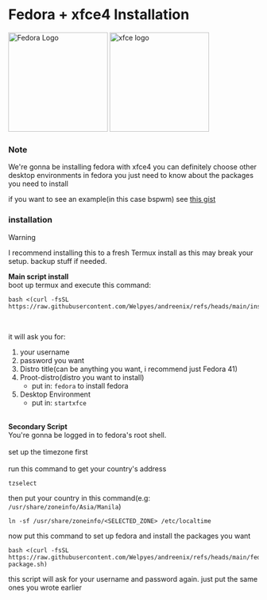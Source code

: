 # Fedora + xfce4 Installation 

<img src="https://upload.wikimedia.org/wikipedia/commons/thumb/4/41/Fedora_icon_%282021%29.svg/1280px-Fedora_icon_%282021%29.svg.png" alt="Fedora Logo" width="200"> <img src="https://upload.wikimedia.org/wikipedia/commons/5/5b/Xfce_logo.svg" alt="xfce logo" width="200">

### Note
We're gonna be installing fedora with xfce4 you can definitely choose other desktop environments in fedora you just need to know about the packages you need to install<br>

if you want to see an example(in this case bspwm) see [this gist](https://gist.github.com/Welpyes/dab8b2199148dcaa91e50eab34274d6b)

### installation 

> [!WARNING]
> I recommend installing this to a fresh Termux install as this may break your setup. backup stuff if needed.

**Main script install** <br>
boot up termux and execute this command:
```shell
bash <(curl -fsSL https://raw.githubusercontent.com/Welpyes/andreenix/refs/heads/main/install.sh)
```
<br>

it will ask you for:
1. your username 
2. password you want
3. Distro title(can be anything you want, i recommend just Fedora 41)
4. Proot-distro(distro you want to install)
   - put in: `fedora` to install fedora
5. Desktop Environment 
   - put in: `startxfce`
<br><br>

**Secondary Script** <br>
You're gonna be logged in to fedora's root shell. <br><br>
set up the timezone first <br><br>
run this command to get your country's address
```sh
tzselect
```
then put your country in this command(e.g: `/usr/share/zoneinfo/Asia/Manila`)
```shell
ln -sf /usr/share/zoneinfo/<SELECTED_ZONE> /etc/localtime
```

now put this command to set up fedora and install the packages you want
```shell
bash <(curl -fsSL https://raw.githubusercontent.com/Welpyes/andreenix/refs/heads/main/fedora/fedora-package.sh)
```
this script will ask for your username and password again. just put the same ones you wrote earlier
